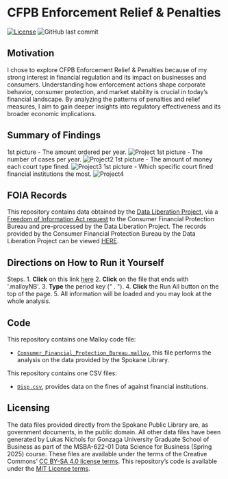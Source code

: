 ﻿# **CFPB Enforcement Relief & Penalties**
[![License](https://img.shields.io/badge/License-CC0-lightgray.svg?style=flat-square)](https://creativecommons.org/publicdomain/zero/1.0/) ![GitHub last commit](https://img.shields.io/github/last-commit/LukasNichols/CFPB_Enforcement_Relief_And_Penalties)
## Motivation
I chose to explore CFPB Enforcement Relief & Penalties because of my strong interest in financial regulation and its impact on businesses and consumers. Understanding how enforcement actions shape corporate behavior, consumer protection, and market stability is crucial in today’s financial landscape. By analyzing the patterns of penalties and relief measures, I aim to gain deeper insights into regulatory effectiveness and its broader economic implications.

## Summary of Findings
1st picture - The amount ordered per year.
![Project](https://imgur.com/8CADOKi) 
1st picture - The number of cases per year.
![Project2](https://imgur.com/PCAh6uq)
1st picture - The amount of money each court type fined. 
![Project3](https://imgur.com/r1wZB2C)
1st picture - Which specific court fined financial institutions the most.
![Project4](https://imgur.com/QkdYcEV)

## FOIA Records

This repository contains data obtained by the [Data Liberation Project](https://www.data-liberation-project.org/), via a [Freedom of Information Act request](https://www.data-liberation-project.org/datasets/cfpb-enforcement-matters/) to the Consumer Financial Protection Bureau and pre-processed by the Data Liberation Project. The records provided by the Consumer Financial Protection Bureau by the Data Liberation Project can be viewed [HERE](https://docs.google.com/document/d/1bKkMicnyCpzXbE2SYbZ0gARK1DGSZcNrgWPWKHrPleY/edit?tab=t.0#heading=h.gsqormd9wk52).

## Directions on How to Run it Yourself
Steps.
	1. **Click** on this link [here](https://github.com/LukasNichols/SpokaneLibraryWeather)
	2. **Click** on the file that ends with '.malloyNB'. 
	3. **Type** the period key (" . "). 
	4. **Click** the Run All button on the top of the page.
	5. All information will be loaded and you may look at the whole analysis. 

## Code

This repository contains one Malloy code file:
- [`Consumer_Financial_Protection_Bureau.malloy`](Consumer_Financial_Protection_Bureau.malloy), this file performs the analysis on the data provided by the Spokane Library.

This repository contains one CSV files:
- [`Disp.csv`](Disp.csv), provides data on the fines of against financial institutions.

## Licensing
The data files provided directly from the Spokane Public Library are, as government documents, in the public domain. All other data files have been generated by Lukas Nichols for Gonzaga University Graduate School of Business as part of the MSBA-622-01 Data Science for Business (Spring 2025) course. These files are available under the terms of the Creative Commons’ [CC BY-SA 4.0 license terms](https://creativecommons.org/licenses/by-sa/4.0/). This repository’s code is available under the [MIT License terms](https://opensource.org/license/mit/).
